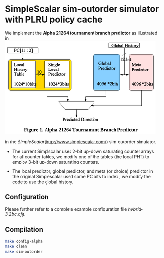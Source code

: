 SimpleScalar sim-outorder simulator with PLRU policy cache
===

We implement the 
**Alpha 21264 tournament branch predictor** 
 as illustrated in ![Figure 1][alpha-bp]

in the _SimpleScalar_(http://www.simplescalar.com/) sim-outorder simulator.

- The current Simplscalar uses 2-bit up-down saturating
counter arrays for all counter tables, we modify one of the tables (the local PHT) to
employ 3-bit up-down saturating counters. 

- The local predictor, global predictor, and meta (or choice) predictor 
in the original Simplescalar used some PC bits to index , we modify the code to use the global history.


## Configuration ##

Please further refer to a complete example configuration file _hybrid-3.2bc.cfg_.

## Compilation ##

```bash
make config-alpha
make clean
make sim-outorder
```

[alpha-bp]: alpha-bp.png 
